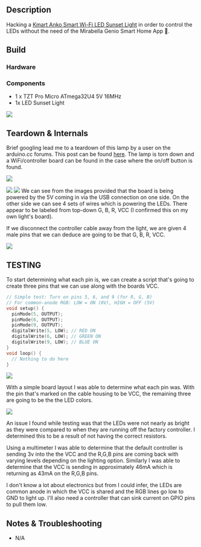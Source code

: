 ## Description
Hacking a [Kmart Anko Smart Wi-Fi LED Sunset Light](https://www.kmart.com.au/product/smart-wi-fi-led-sunset-light-43128976/) in order to control the LEDs without the need of the Mirabella Genio Smart Home App 🤮.

## Build
### Hardware
### Components
- 1 x TZT Pro Micro ATmega32U4 5V 16MHz
-  1x LED Sunset Light

![](https://github.com/dozmert/Arduino-Tinkering/blob/main/SunsetLightHack/img/sunsetlight_1.jpg)
## Teardown & Internals
Brief googling lead me to a teardown of this lamp by a user on the arduino.cc forums. This post can be found [here](https://forum.arduino.cc/t/hacking-a-sunset-lamp/1303684/18). The lamp is torn down and a WiFi/controller board can be found in the case where the on/off button is found.

![](https://github.com/dozmert/Arduino-Tinkering/blob/main/SunsetLightHack/img/sunsetlight_2.jpg)

![](https://github.com/dozmert/Arduino-Tinkering/blob/main/SunsetLightHack/img/sunsetlight_3.jpg)
![](https://github.com/dozmert/Arduino-Tinkering/blob/main/SunsetLightHack/img/sunsetlight_4.jpg)
We can see from the images provided that the board is being powered by the 5V coming in via the USB connection on one side. On the other side we can see 4 sets of wires which is powering the LEDs. There appear to be labeled from top-down G, B, R, VCC (I confirmed this on my own light's board).

If we disconnect the controller cable away from the light, we are given 4 male pins that we can deduce are going to be that G, B, R, VCC.

![](https://github.com/dozmert/Arduino-Tinkering/blob/main/SunsetLightHack/img/sunsetlight_5.jpg)

## TESTING
To start determining what each pin is, we can create a script that's going to create three pins that we can use along with the boards VCC.
```C++
// Simple test: Turn on pins 5, 6, and 9 (for R, G, B)
// For common-anode RGB: LOW = ON (0V), HIGH = OFF (5V)
void setup() {
  pinMode(5, OUTPUT);
  pinMode(6, OUTPUT);
  pinMode(9, OUTPUT);
  digitalWrite(5, LOW); // RED ON
  digitalWrite(6, LOW); // GREEN ON
  digitalWrite(9, LOW); // BLUE ON
}
void loop() {
  // Nothing to do here
}
```

![](https://github.com/dozmert/Arduino-Tinkering/blob/main/SunsetLightHack/img/sunsetlight_6.jpg)

With a simple board layout I was able to determine what each pin was. With the pin that's marked on the cable housing to be VCC, the remaining three are going to be the the LED colors.

![](https://github.com/dozmert/Arduino-Tinkering/blob/main/SunsetLightHack/img/sunsetlight_7.jpg)

An issue I found while testing was that the LEDs were not nearly as bright as they were compared to when they are running off the factory controller. I determined this to be a result of not having the correct resistors.

Using a multimeter I was able to determine that the default controller is sending 3v into the the VCC and the R,G,B pins are coming back with varying levels depending on the lighting option. Similarly I was able to determine that the VCC is sending in approximately 46mA which is returning as 43mA on the R,G,B pins.

I don't know a lot about electronics but from I could infer, the LEDs are common anode in which the VCC is shared and the RGB lines go low to GND to light up. I'll also need a controller that can sink current on GPIO pins to pull them low.

## Notes & Troubleshooting
- N/A